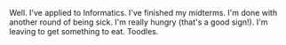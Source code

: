 Well.  I've applied to Informatics.  I've finished my midterms.  I'm done with another round of being sick.  I'm really hungry (that's a good sign!).  I'm leaving to get something to eat.  Toodles.